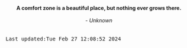 
<div align="center"><b><span>A comfort zone is a beautiful place, but nothing ever grows there.</span></b><br><br><i> - Unknown</i></div>
<br><br><kbd>Last updated:Tue Feb 27 12:08:52 2024</kbd>